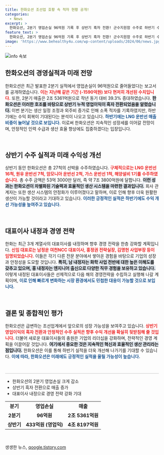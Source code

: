 ```yaml
---
title: 한화오션 조선업 호황 속 적자 현황 공개!
categories:
  - News
excerpt: >
  한화오션, 2분기 영업손실 96억원 기록 후 상반기 흑자 전환! 군수지원함 수주로 하반기 수익 개선 기대감 상승. 한화 계열사 3곳 새 대표이사 내정, 예년보다 빠른 전략 수립 착수!
feature_text: >
  한화오션, 2분기 영업손실 96억원 기록 후 상반기 흑자 전환! 군수지원함 수주로 하반기 수익 개선 기대감 상승. 한화 계열사 3곳 새 대표이사 내정, 예년보다 빠른 전략 수립 착수!
image: 'https://www.behealthy4u.com/wp-content/uploads/2024/06/news.jpg'
---
```


<p><img src="https://www.behealthy4u.com/wp-content/uploads/2024/06/news.jpg" alt="info 속보" /></p>

<h2 data-ke-size="size26">한화오션의 경영실적과 미래 전망</h2>

<p data-ke-size="size16">한화오션은 최근 발표한 2분기 실적에서 영업손실이 96억원으로 줄어들었다는 보고서를 공개하였습니다. <b><span style="color: #ee2323;">이는 지난해 같은 기간 (-1590억원) 보다 현저히 개선된 수치입니다.</span></b> 또한, 2분기 매출은 2조 5361억원으로 작년 동기 대비 39.3% 증대하였습니다. <b><span style="background-color: #21538527;">한화오션은 이러한 호조를 바탕으로 상반기 누적 영업이익이 흑자 전환되었음을 알렸습니다.</span></b> 이번 분기는 생산 일정 조정과 외주비 증가로 인해 소폭 적자를 기록하였지만, 하반기에는 수익 회복이 기대된다는 분석이 나오고 있습니다. <b><span style="color: #1a5490;">하반기에는 LNG 운반선 매출 비중이 늘어날 것으로 보입니다.</span></b> 이로써 한화오션은 지속적인 성장세를 이어갈 전망이며, 안정적인 인력 수급과 생산 효율 향상에도 집중하겠다는 입장입니다.</p>

<p data-ke-size="size16">&nbsp;</p>

<h2 data-ke-size="size26">상반기 수주 실적과 미래 수익성 개선</h2>

<p data-ke-size="size16">상반기 동안 한화오션은 총 27척의 선박을 수주하였습니다. <b><span style="color: #ee2323;">구체적으로는 LNG 운반선 16척, 원유 운반선 7척, 암모니아 운반선 2척, 가스 운반선 1척, 해양설비 1기를 수주하였습니다.</span></b> 총 수주 금액은 53억 3000만 달러, 즉 약 7조 3800억원에 달합니다. <b><span style="background-color: #21538527;">이런 성과는 한화오션이 차별화된 기술력과 효율적인 생산 시스템을 마련한 결과입니다.</span></b> 회사 관계자는 또한 생산 시스템의 안정화가 이루어졌다고 말하며, 이로 인해 향후 더욱 원활한 생산이 가능할 것이라고 기대하고 있습니다. <b><span style="color: #1a5490;">이러한 긍정적인 실적은 하반기에도 수익 개선 가능성을 높여주고 있습니다.</span></b></p>

<p data-ke-size="size16">&nbsp;</p>

<h2 data-ke-size="size26">대표이사 내정과 경영 전략</h2>

<p data-ke-size="size16">한화는 최근 3개 계열사의 대표이사를 내정하며 향후 경영 전략을 한층 강화할 계획입니다. <b><span style="color: #ee2323;">신임 대표로는 남정운 여천NCC 대표이사, 홍정권 전략실장, 김명헌 사업부장 등이 임명되었습니다.</span></b> 이들은 각기 다른 전문 분야에서 쌓아온 경험을 바탕으로 기업의 성장과 안정성을 도모할 것입니다. <b><span style="background-color: #21538527;">특히, 남 내정자는 화학 사업 전반에 대한 높은 이해도를 갖추고 있으며, 홍 내정자는 엔지니어 출신으로 다양한 직무 경험을 보유하고 있습니다.</span></b> 이렇게 내정된 대표이사들은 선제적으로 다음 해의 경영전략을 수립하고 실행해 나갈 계획이며, <b><span style="color: #1a5490;">이로 인해 빠르게 변화하는 시장 환경에서도 민첩한 대응이 가능할 것으로 보입니다.</span></b></p>

<p data-ke-size="size16">&nbsp;</p>

<h2 data-ke-size="size26">결론 및 종합적인 평가</h2>

<p data-ke-size="size16">한화오션은 급변하는 조선업계에서 앞으로의 성장 가능성을 보여주고 있습니다. <b><span style="color: #ee2323;">상반기 영업이익의 흑자 전환과 안정적인 수주 실적은 향후 수익 개선을 확실히 뒷받침해 줄 것입니다.</span></b> 더불어 새로운 대표이사들의 충원은 기업의 리더십을 강화하며, 전략적인 경영 계획을 이끌어갈 것입니다. <b><span style="background-color: #21538527;">여기에서 중요한 것은 지속적인 혁신과 효율적인 생산 관리라는 점입니다.</span></b> 한화오션은 이를 통해 하반기 실적을 더욱 개선해 나가기를 기대할 수 있습니다. <b><span style="color: #1a5490;">이에 따라, 한화오션은 미래에도 긍정적인 실적을 올릴 가능성이 높습니다.</span></b></p>

<p data-ke-size="size16">&nbsp;</p>

<hr style="height: 2px; background-color: #ddd; border: none;">

<ul>
  <li>한화오션의 2분기 영업손실 크게 감소</li>
  <li>상반기 흑자 전환으로 매출 증가</li>
  <li>대표이사 내정으로 경영 전략 강화 기대</li>
</ul>

<table style="width: 100%; border-collapse: collapse;">
  <tr>
    <td style="text-align: center; height: 17px;"><b>분기</b></td>
    <td style="text-align: center; height: 17px;"><b>영업손실</b></td>
    <td style="text-align: center; height: 17px;"><b>매출</b></td>
  </tr>
  <tr>
    <td style="text-align: center; height: 17px;"><b>2분기</b></td>
    <td style="text-align: center; height: 17px;"><b>96억원</b></td>
    <td style="text-align: center; height: 17px;"><b>2조 5361억원</b></td>
  </tr>
  <tr>
    <td style="text-align: center; height: 17px;"><b>상반기</b></td>
    <td style="text-align: center; height: 17px;"><b>433억원 (영업익)</b></td>
    <td style="text-align: center; height: 17px;"><b>4조 8197억원</b></td>
  </tr>
</table>

<p data-ke-size="size16">&nbsp;</p> 
생생한 뉴스, <a href="https://qoogle.tistory.com" rel="dofollow">qoogle.tistory.com</a>


